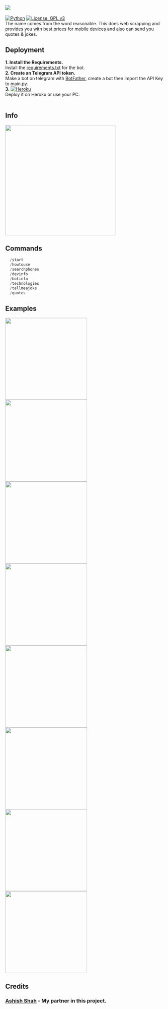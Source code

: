 <img src="https://github.com/themagicalmammal/ReasonaBot/blob/master/logo.gif" /> <br /><br />
[![Python](https://camo.githubusercontent.com/1e61764d58b07bfcb596ec4ee836301e8a769bf0703fe79b23fd7964a4b6a61b/68747470733a2f2f696d672e736869656c64732e696f2f707970692f707976657273696f6e732f707974686f6e2d74656c656772616d2d626f742e737667)](https://www.python.org/)
[![License: GPL v3](https://img.shields.io/badge/License-GPLv3-blue.svg)](https://github.com/DevilDipan/ReasonaBot/blob/master/LICENSE)<br />
The name comes from the word reasonable. This does web scrapping and provides you with best prices for mobile devices and also can send you quotes & jokes.

## Deployment
**1. Install the Requirements.** <br />
Install the [requirements.txt](https://raw.githubusercontent.com/themagicalmammal/ReasonaBot/master/Requirements.txt) for the bot. <br />
**2. Create an Telegram API token.** <br />
Make a bot on telegram with [BotFather](https://telegram.me/BotFather), create a bot then import the API Key to main.py. <br />
**3.** [![Heroku](https://camo.githubusercontent.com/6979881d5a96b7b18a057083bb8aeb87ba35fc279452e29034c1e1c49ade0636/68747470733a2f2f7777772e6865726f6b7563646e2e636f6d2f6465706c6f792f627574746f6e2e737667)](https://signup.heroku.com/t/platform?c=7013A000000ib1xQAA&gclid=EAIaIQobChMI1e6tpZKb7QIVyTArCh0W3A0jEAAYASAAEgJ3pvD_BwE) <br />
Deploy it on Heroku or use your PC. <br /> <br />

## Info
<p float="centre">
  <img src="https://github.com/themagicalmammal/ReasonaBot/blob/master/images/Screenshot_20190701-131449.jpg" width="350" />
<p>

## Commands
```python
  /start
  /howtouse
  /searchphones
  /devinfo 
  /botinfo
  /technologies
  /tellmeajoke
  /quotes
 ```
 
## Examples

<p float="left">
  <img src="https://github.com/themagicalmammal/ReasonaBot/blob/master/images/Screenshot_20190701-120515.jpg" width="260" />
  <img src="https://github.com/themagicalmammal/ReasonaBot/blob/master/images/Screenshot_20190701-120522.jpg" width="260" /> 
  <img src="https://github.com/themagicalmammal/ReasonaBot/blob/master/images/Screenshot_20190701-120527.jpg" width="260" />
  <img src="https://github.com/themagicalmammal/ReasonaBot/blob/master/images/Screenshot_20190701-120533.jpg" width="260" />
  <img src="https://github.com/themagicalmammal/ReasonaBot/blob/master/images/Screenshot_20190701-120537.jpg" width="260" />
  <img src="https://github.com/themagicalmammal/ReasonaBot/blob/master/images/Screenshot_20190701-120541.jpg" width="260" />
  <img src="https://github.com/themagicalmammal/ReasonaBot/blob/master/images/Screenshot_20190701-120545.jpg" width="260" />
  <img src="https://github.com/themagicalmammal/ReasonaBot/blob/master/images/Screenshot_20190701-120549.jpg" width="260" />
</p>

## Credits
### [Ashish Shah](https://github.com/ash-R2D2) - My partner in this project.

